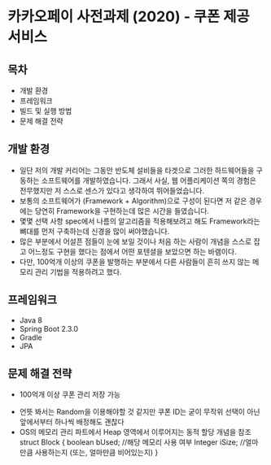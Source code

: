 # 카카오페이 사전과제 (2020) - 쿠폰 제공 서비스
## 목차
- 개발 환경
- 프레임워크
- 빌드 및 실행 방법
- 문제 해결 전략

## 개발 환경 
- 일단 저의 개발 커리어는 그동안 반도체 설비들을 타겟으로 그러한 하드웨어들을 구동하는 소프트웨어를 개발하였습니다. 그래서 사실, 웹 
어플리케이션 쪽의 경험은 전무했지만 저 스스로 센스가 있다고 생각하여 뛰어들었습니다. 
- 보통의 소프트웨어가 (Framework + Algorithm)으로 구성이 된다면 저 같은 경우에는 당연히 Framework을 구현하는데 많은 시간을 들였습니다.
- 몇몇 선택 사항 spec에서 나름의 알고리즘을 적용해보려고 해도 Framework라는 뼈대를 먼저 구축하는데 신경을 많이 써야했습니다.
- 많은 부분에서 어설픈 점들이 눈에 보일 것이나 처음 하는 사람이 개념을 스스로 잡고 어느정도 구현을 했다는 점에서 어떤 포텐셜을 보았으면 
하는 바램이다.
- 다만, 100억개 이상의 쿠폰을 발행하는 부분에서 다른 사람들이 흔히 쓰지 않는 메모리 관리 기법을 적용하려고 했다. 

## 프레임워크 
- Java 8 
- Spring Boot 2.3.0
- Gradle
- JPA

## 문제 해결 전략 

- 100억개 이상 쿠폰 관리 저장 가능

+ 언뜻 봐서는 Random을 이용해야할 것 같지만 쿠폰 ID는 굳이 무작위 선택이 아닌 앞에서부터 하나씩 배정해도 괜찮다
+ OS의 메모리 관리 파트에서 Heap 영역에서 이루어지는 동적 할당 개념을 참조 
    struct Block {
        boolean bUsed;  //해당 메모리 사용 여부
        Integer iSize;  //얼마만큼 사용하는지 (또는, 얼마만큼 비어있는지)
    }







